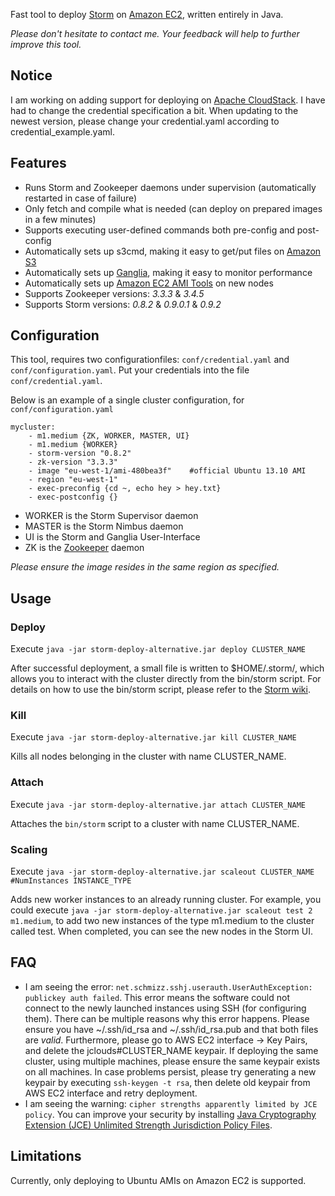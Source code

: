 Fast tool to deploy [Storm](https://github.com/apache/incubator-storm) on [Amazon EC2](http://aws.amazon.com/ec2/), written entirely in Java.

_Please don't hesitate to contact me. Your feedback will help to further improve this tool._

## Notice
I am working on adding support for deploying on [Apache CloudStack](http://cloudstack.apache.org/). I have had to change the credential specification a bit. When updating to the newest version, please change your credential.yaml according to credential_example.yaml.

## Features
+ Runs Storm and Zookeeper daemons under supervision (automatically restarted in case of failure)
+ Only fetch and compile what is needed (can deploy on prepared images in a few minutes)
+ Supports executing user-defined commands both pre-config and post-config
+ Automatically sets up s3cmd, making it easy to get/put files on [Amazon S3](http://aws.amazon.com/s3/)
+ Automatically sets up [Ganglia](http://ganglia.sourceforge.net/), making it easy to monitor performance
+ Automatically sets up [Amazon EC2 AMI Tools](http://docs.aws.amazon.com/AWSEC2/latest/CommandLineReference/ami-tools.html) on new nodes
+ Supports Zookeeper versions: _3.3.3_ & _3.4.5_
+ Supports Storm versions: _0.8.2_ & _0.9.0.1_ & _0.9.2_

## Configuration
This tool, requires two configurationfiles: `conf/credential.yaml` and `conf/configuration.yaml`. Put your credentials into the file `conf/credential.yaml`. 

Below is an example of a single cluster configuration, for `conf/configuration.yaml`

```
mycluster:
    - m1.medium {ZK, WORKER, MASTER, UI}
    - m1.medium {WORKER}
    - storm-version "0.8.2"
    - zk-version "3.3.3"
    - image "eu-west-1/ami-480bea3f" 	#official Ubuntu 13.10 AMI
    - region "eu-west-1"
    - exec-preconfig {cd ~, echo hey > hey.txt}
    - exec-postconfig {}
```
+ WORKER is the Storm Supervisor daemon
+ MASTER is the Storm Nimbus daemon
+ UI is the Storm and Ganglia User-Interface
+ ZK is the [Zookeeper](http://zookeeper.apache.org) daemon

_Please ensure the image resides in the same region as specified._

## Usage

### Deploy
Execute `java -jar storm-deploy-alternative.jar deploy CLUSTER_NAME`

After successful deployment, a small file is written to $HOME/.storm/, which allows you to interact with the cluster directly from the bin/storm script. For details on how to use the bin/storm script, please refer to the [Storm wiki](https://github.com/nathanmarz/storm/wiki).

### Kill
Execute `java -jar storm-deploy-alternative.jar kill CLUSTER_NAME`

Kills all nodes belonging in the cluster with name CLUSTER_NAME.

### Attach
Execute `java -jar storm-deploy-alternative.jar attach CLUSTER_NAME`

Attaches the `bin/storm` script to a cluster with name CLUSTER_NAME.

### Scaling
Execute `java -jar storm-deploy-alternative.jar scaleout CLUSTER_NAME #NumInstances INSTANCE_TYPE`

Adds new worker instances to an already running cluster. For example, you could execute `java -jar storm-deploy-alternative.jar scaleout test 2 m1.medium`, to add two new instances of the type m1.medium to the cluster called test. When completed, you can see the new nodes in the Storm UI.

## FAQ
+ I am seeing the error: `net.schmizz.sshj.userauth.UserAuthException: publickey auth failed`. This error means the software could not connect to the newly launched instances using SSH (for configuring them). There can be multiple reasons why this error happens. Please ensure you have ~/.ssh/id_rsa and ~/.ssh/id_rsa.pub and that both files are _valid_. Furthermore, please go to AWS EC2 interface -> Key Pairs, and delete the jclouds#CLUSTER_NAME keypair. If deploying the same cluster, using multiple machines, please ensure the same keypair exists on all machines. In case problems persist, please try generating a new keypair by executing `ssh-keygen -t rsa`, then delete old keypair from AWS EC2 interface and retry deployment.
+ I am seeing the warning: `cipher strengths apparently limited by JCE policy`. You can improve your security by installing [Java Cryptography Extension (JCE) Unlimited Strength Jurisdiction Policy Files](http://www.oracle.com/technetwork/java/javase/downloads/index.html).

## Limitations
Currently, only deploying to Ubuntu AMIs on Amazon EC2 is supported.
